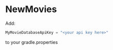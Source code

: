 # NewMovies

Add: 

``` java
MyMovieDatabaseApiKey = "<your api key here>"
```

to your gradle.properties
